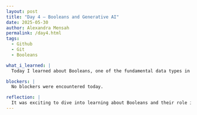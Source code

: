 ```yaml
---
layout: post
title: "Day 4 – Booleans and Generative AI"
date: 2025-05-30
author: Alexandra Mensah
permalink: /day4.html
tags: 
  - Github
  - Git
  - Booleans

what_i_learned: |
  Today I learned about Booleans, one of the fundamental data types in Python. The two Boolean values are `True` and `False`, which represent binary states often used in programming to make decisions or control the flow of a program. We also discussed about the `input()` function, which reads and returns user input from the terminal as a string. This is useful for creating  programs that require user feedback. I learned about different operators in Python, such as comparison operators and logical operators (like, `and`, `or`, `not`), which are critical for working with Boolean expressions. When it comes to AI, I was introduced to large language models (LLMs), which are a type of deep learning algorithm. LLMs use neural networks to process and generate human-like language. This was fascinating because it provided insights into how generative AI works and how it can be applied to solve complex problems involving language processing.

blockers: |
  No blockers were encountered today.

reflection: |
  It was exciting to dive into learning about Booleans and their role in programming. Understanding how Python reads and evaluates Boolean expressions gave me a better grasp of how logic flows in a program. This day marked significant progress in my comfort level with Replit as a platform. I felt more equipped to use its features and troubleshoot minor issues independently. Exploring generative AI and LLMs was a highlight and it was fascinating to learn how computers are trained to understand and generate human language. Overall, this was a productive and inspiring day that reinforced my enthusiasm for learning Python and exploring AI technologies.
---
```

